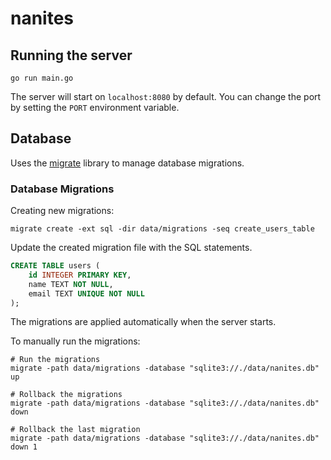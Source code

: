# nanites

## Running the server

```shell
go run main.go
```

The server will start on `localhost:8080` by default.
You can change the port by setting the `PORT` environment variable.

## Database

Uses the [migrate](github.com/golang-migrate/migrate/v4) library to manage database migrations.

### Database Migrations

Creating new migrations:

```shell
migrate create -ext sql -dir data/migrations -seq create_users_table
```

Update the created migration file with the SQL statements.

```sql
CREATE TABLE users (
    id INTEGER PRIMARY KEY,
    name TEXT NOT NULL,
    email TEXT UNIQUE NOT NULL
);
```

The migrations are applied automatically when the server starts.

To manually run the migrations:

```shell
# Run the migrations
migrate -path data/migrations -database "sqlite3://./data/nanites.db" up

# Rollback the migrations
migrate -path data/migrations -database "sqlite3://./data/nanites.db" down

# Rollback the last migration
migrate -path data/migrations -database "sqlite3://./data/nanites.db" down 1
```
